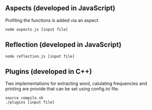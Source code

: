 ## Aspects (developed in JavaScript)
Profiling the functions is added via an aspect.
```
node aspects.js [input file]
```

## Reflection (developed in JavaScript)
```
node reflection.js [input file]
```

## Plugins (developed in C++)
Two implementations for extracting word, calulating frequencies and printing are provide that can be set using config.ini file.

```
source compile.sh
./plugins [input file]
```